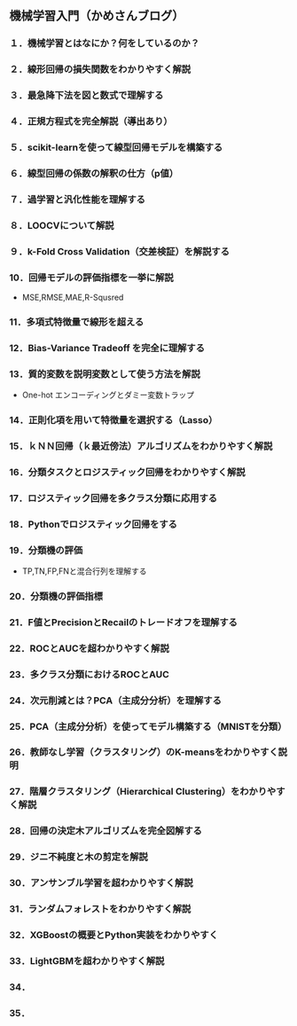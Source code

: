 ## 機械学習入門（かめさんブログ）

### １．機械学習とはなにか？何をしているのか？
### ２．線形回帰の損失関数をわかりやすく解説
### ３．最急降下法を図と数式で理解する
### ４．正規方程式を完全解説（導出あり）
### ５．scikit-learnを使って線型回帰モデルを構築する
### ６．線型回帰の係数の解釈の仕方（p値）
### ７．過学習と汎化性能を理解する
### ８．LOOCVについて解説
### ９．k-Fold Cross Validation（交差検証）を解説する
### 10．回帰モデルの評価指標を一挙に解説
 - MSE,RMSE,MAE,R-Squsred
### 11．多項式特徴量で線形を超える
### 12．Bias-Variance Tradeoff を完全に理解する
### 13．質的変数を説明変数として使う方法を解説
 - One-hot エンコーディングとダミー変数トラップ
### 14．正則化項を用いて特徴量を選択する（Lasso）
### 15．ｋＮＮ回帰（ｋ最近傍法）アルゴリズムをわかりやすく解説
### 16．分類タスクとロジスティック回帰をわかりやすく解説
### 17．ロジスティック回帰を多クラス分類に応用する
### 18．Pythonでロジスティック回帰をする
### 19．分類機の評価
 - TP,TN,FP,FNと混合行列を理解する
### 20．分類機の評価指標
### 21．F値とPrecisionとRecailのトレードオフを理解する
### 22．ROCとAUCを超わかりやすく解説
### 23．多クラス分類におけるROCとAUC
### 24．次元削減とは？PCA（主成分分析）を理解する
### 25．PCA（主成分分析）を使ってモデル構築する（MNISTを分類）
### 26．教師なし学習（クラスタリング）のK-meansをわかりやすく説明
### 27．階層クラスタリング（Hierarchical Clustering）をわかりやすく解説
### 28．回帰の決定木アルゴリズムを完全図解する
### 29．ジニ不純度と木の剪定を解説
### 30．アンサンブル学習を超わかりやすく解説
### 31．ランダムフォレストをわかりやすく解説
### 32．XGBoostの概要とPython実装をわかりやすく
### 33．LightGBMを超わかりやすく解説
### 34．
### 35．
